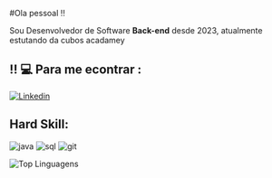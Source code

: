#Ola pessoal ‼️

Sou Desenvolvedor de Software **Back-end** desde 2023, atualmente estutando da cubos acadamey

##  ‼️ 💻 Para me econtrar :
[![Linkedin](https://img.shields.io/badge/LinkedIn-0077B5?style=for-the-badge&logo=linkedin&logoColor=white)]([LinkRedeSocial](https://www.linkedin.com/in/everton-gomes-a791a5104/)https://www.linkedin.com/in/everton-gomes-a791a5104/)

## Hard Skill:
![java](https://img.shields.io/badge/JavaScript-323330?style=for-the-badge&logo=javascript&logoColor=F7DF1E)
![sql](https://img.shields.io/badge/MySQL-005C84?style=for-the-badge&logo=mysql&logoColor=white)
![git](https://img.shields.io/badge/GitHub-100000?style=for-the-badge&logo=github&logoColor=white)

![Top Linguagens](https://github-readme-stats.vercel.app/api/top-langs/?username=Evertongn&theme=tokyonight&custom_title=Top%20%Linguagens)
